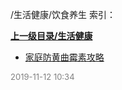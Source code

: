 /生活健康/饮食养生 索引：


**[上一级目录/生活健康](/生活健康/index.md)**

- [家庭防黄曲霉素攻略](/生活健康/饮食养生/家庭防黄曲霉素攻略.md)


<font size=2 color='grey'> 2019-11-12 10:34 </font>